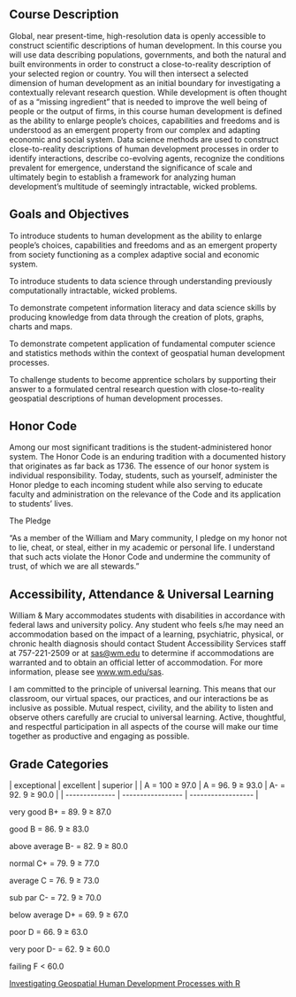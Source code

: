## Course Description

Global, near present-time, high-resolution data is openly accessible to construct scientific descriptions of human development. In this course you will use data describing populations, governments, and both the natural and built environments in order to construct a close-to-reality description of your selected region or country. You will then intersect a selected dimension of human development as an initial boundary for investigating a contextually relevant research question. While development is often thought of as a “missing ingredient” that is needed to improve the well being of people or the output of firms, in this course human development is defined as the ability to enlarge people’s choices, capabilities and freedoms and is understood as an emergent property from our complex and adapting economic and social system. Data science methods are used to construct close-to-reality descriptions of human development processes in order to identify interactions, describe co-evolving agents, recognize the conditions prevalent for emergence, understand the significance of scale and ultimately begin to establish a framework for analyzing human development’s multitude of seemingly intractable, wicked problems.

## Goals and Objectives
To introduce students to human development as the ability to enlarge people’s choices, capabilities and freedoms and as an emergent property from society functioning as a complex adaptive social and economic system.

To introduce students to data science through understanding previously computationally intractable, wicked problems.

To demonstrate competent information literacy and data science skills by producing knowledge from data through the creation of plots, graphs, charts and maps.

To demonstrate competent application of fundamental computer science and statistics methods within the context of geospatial human development processes.

To challenge students to become apprentice scholars by supporting their answer to a formulated central research question with close-to-reality geospatial descriptions of human development processes.

## Honor Code
Among our most significant traditions is the student-administered honor system. The Honor Code is an enduring tradition with a documented history that originates as far back as 1736. The essence of our honor system is individual responsibility. Today, students, such as yourself, administer the Honor pledge to each incoming student while also serving to educate faculty and administration on the relevance of the Code and its application to students’ lives.

The Pledge

“As a member of the William and Mary community, I pledge on my honor not to lie, cheat, or steal, either in my academic or personal life. I understand that such acts violate the Honor Code and undermine the community of trust, of which we are all stewards.”

## Accessibility, Attendance & Universal Learning
William & Mary accommodates students with disabilities in accordance with federal laws and university policy. Any student who feels s/he may need an accommodation based on the impact of a learning, psychiatric, physical, or chronic health diagnosis should contact Student Accessibility Services staff at 757-221-2509 or at sas@wm.edu to determine if accommodations are warranted and to obtain an official letter of accommodation. For more information, please see www.wm.edu/sas.

I am committed to the principle of universal learning. This means that our classroom, our virtual spaces, our practices, and our interactions be as inclusive as possible. Mutual respect, civility, and the ability to listen and observe others carefully are crucial to universal learning. Active, thoughtful, and respectful participation in all aspects of the course will make our time together as productive and engaging as possible.

## Grade Categories

| exceptional    | excellent         | superior           |
| A = 100 ≥ 97.0 |  A = 96. ̄9 ≥ 93.0 |  A- = 92. ̄9 ≥ 90.0 |
| -------------- | ----------------- | ------------------ |

very good B+ = 89. ̄9 ≥ 87.0

good B = 86. ̄9 ≥ 83.0

above average B- = 82. ̄9 ≥ 80.0

normal C+ = 79. ̄9 ≥ 77.0

average C = 76. ̄9 ≥ 73.0

sub par C- = 72. ̄9 ≥ 70.0

below average D+ = 69. ̄9 ≥ 67.0

poor D = 66. ̄9 ≥ 63.0

very poor D- = 62. ̄9 ≥ 60.0

failing F < 60.0








<a href = "https://tyzao.gitbook.io/geodatasci/">Investigating Geospatial Human Development Processes with R</a>  


